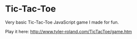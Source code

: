 # Tic-Tac-Toe
Very basic Tic-Tac-Toe JavaScript game I made for fun. 

Play it here: http://www.tyler-roland.com/TicTacToe/game.htm

